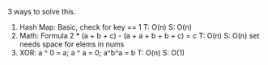 3 ways to solve this.
​
1. Hash Map: Basic, check for key == 1 T: O(n) S: O(n)
2. Math: Formula 2 * (a + b + c) - (a + a + b + b + c) = c T: O(n) S: O(n) set needs space for  elems in nums
3. XOR: a ^ 0 = a; a ^ a = 0; a^b^a = b T: O(n) S: O(1)